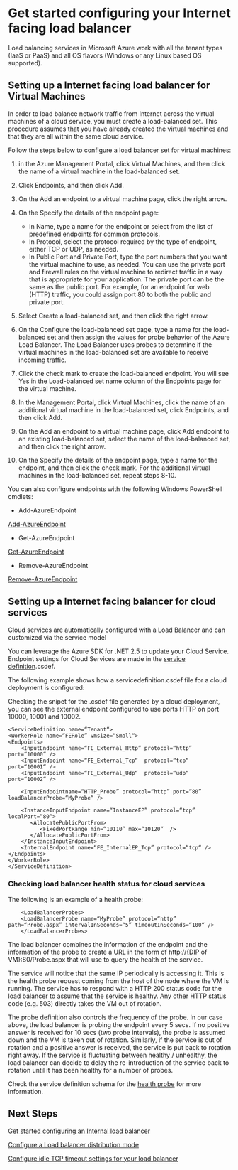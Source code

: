 
<properties 
   pageTitle="Get started on Internet facing load balancer | Microsoft Azure"
   description="Get your first Internet facing load balancer set for your Virtual Machines or Cloud Services. "
   services="load-balancer"
   documentationCenter="na"
   authors="joaoma"
   manager="adinah"
   editor="tysonn" />
<tags 
   ms.service="load-balancer"
   ms.devlang="na"
   ms.topic="article"
   ms.tgt_pltfrm="na"
   ms.workload="infrastructure-services"
   ms.date="05/01/2015"
   ms.author="joaoma" />

# Get started configuring your Internet facing load balancer

Load balancing services in Microsoft Azure work with all the tenant types (IaaS or PaaS) and all OS flavors (Windows or any Linux based OS supported).


## Setting up a Internet facing load balancer for Virtual Machines

In order to load balance network traffic from Internet across the virtual machines of a cloud service, you must create a load-balanced set. This procedure assumes that you have already created the virtual machines and that they are all within the same cloud service.

Follow the steps below to configure a load balancer set for virtual machines:

1. in the Azure Management Portal, click Virtual Machines, and then click the name of a virtual machine in the load-balanced set.
2.	Click Endpoints, and then click Add.
	
4.	On the Add an endpoint to a virtual machine page, click the right arrow.

4.	On the Specify the details of the endpoint page:
	- In Name, type a name for the endpoint or select from the list of predefined endpoints for common protocols.
	-  In Protocol, select the protocol required by the type of endpoint, either TCP or UDP, as needed.
 	-  In Public Port and Private Port, type the port numbers that you want the virtual machine to use, as needed. You can use the private port and firewall rules on the virtual machine to redirect traffic in a way that is appropriate for your application. The private port can be the same as the public port. For example, for an endpoint for web (HTTP) traffic, you could assign port 80 to both the public and private port.

5.	Select Create a load-balanced set, and then click the right arrow.

6.	On the Configure the load-balanced set page, type a name for the load-balanced set and then assign the values for probe behavior of the Azure Load Balancer. 
The Load Balancer uses probes to determine if the virtual machines in the load-balanced set are available to receive incoming traffic.

7.	Click the check mark to create the load-balanced endpoint. You will see Yes in the Load-balanced set name column of the Endpoints page for the virtual machine.

8.	In the Management Portal, click Virtual Machines, click the name of an additional virtual machine in the load-balanced set, click Endpoints, and then click Add.

9.	On the Add an endpoint to a virtual machine page, click Add endpoint to an existing load-balanced set, select the name of the load-balanced set, and then click the right arrow.

10.	On the Specify the details of the endpoint page, type a name for the endpoint, and then click the check mark.
For the additional virtual machines in the load-balanced set, repeat steps 8-10.

You can also configure endpoints with the following Windows PowerShell cmdlets:

- Add-AzureEndpoint

[Add-AzureEndpoint](https://msdn.microsoft.com/library/windowsazure/dn495300)

- Get-AzureEndpoint

[Get-AzureEndpoint](https://msdn.microsoft.com/library/windowsazure/dn495158)

- Remove-AzureEndpoint

[Remove-AzureEndpoint](https://msdn.microsoft.com/library/windowsazure/dn495161)


## Setting up a Internet facing balancer for cloud services


Cloud services are automatically configured with a Load Balancer and can customized via the service model

You can leverage the Azure SDK for .NET 2.5 to update your Cloud Service. Endpoint settings for Cloud Services are made in the [service definition](https://msdn.microsoft.com/library/azure/gg557553.aspx).csdef.

The following example shows how a servicedefinition.csdef file for a cloud deployment is configured:

Checking the snipet for the .csdef file generated by a cloud deployment, you can see the external endpoint configured to use ports HTTP on port 10000, 10001 and 10002.


	<ServiceDefinition name=“Tenant“>
   	<WorkerRole name=“FERole” vmsize=“Small“>
    <Endpoints>
        <InputEndpoint name=“FE_External_Http” protocol=“http” port=“10000“ />
        <InputEndpoint name=“FE_External_Tcp“  protocol=“tcp“  port=“10001“ />
        <InputEndpoint name=“FE_External_Udp“  protocol=“udp“  port=“10002“ />
      
        <InputEndpointname=“HTTP_Probe” protocol=“http” port=“80” loadBalancerProbe=“MyProbe“ />
      
        <InstanceInputEndpoint name=“InstanceEP” protocol=“tcp” localPort=“80“>
           <AllocatePublicPortFrom>
              <FixedPortRange min=“10110” max=“10120“  />
           </AllocatePublicPortFrom>
        </InstanceInputEndpoint>
        <InternalEndpoint name=“FE_InternalEP_Tcp” protocol=“tcp“ />
    </Endpoints>
  	</WorkerRole>
	</ServiceDefinition>




### Checking load balancer health status for cloud services


The following is an example of a health probe:

	 	<LoadBalancerProbes>
    	<LoadBalancerProbe name=“MyProbe” protocol=“http” path=“Probe.aspx” intervalInSeconds=“5” timeoutInSeconds=“100“ />
 	 	</LoadBalancerProbes> 

The load balancer combines the information of the endpoint and the information of the probe to create a URL in the form of http://{DIP of VM}:80/Probe.aspx that will use to query the health of the service.

The service will notice  that the same IP periodically is accessing it. This is the health probe request coming from the host of the node where the VM is running.
The service has to respond with a HTTP 200 status code for the load balancer to assume that the service is healthy. Any other HTTP status code (e.g. 503) directly takes the VM out of rotation.

The probe definition also controls the frequency of the probe. In our case above, the load balancer is probing the endpoint every 5 secs. If no positive answer is received for 10 secs (two probe intervals), the probe is assumed down and the VM is taken out of rotation. Similarly, if the service is out of rotation and a positive answer is received, the service is put back to rotation right away. If the service is fluctuating between healthy / unhealthy, the load balancer can decide to delay the re-introduction of the service back to rotation until it has been healthy for a number of probes.

Check the service definition schema for the [health probe](https://msdn.microsoft.com/library/azure/jj151530.aspx) for more information.

## Next Steps

[Get started configuring an Internal load balancer](load-balancer-internal-getstarted.md)

[Configure a Load balancer distribution mode](load-balancer-distribution-mode.md)

[Configure idle TCP timeout settings for your load balancer](load-balancer-tcp-idle-timeout.md)

